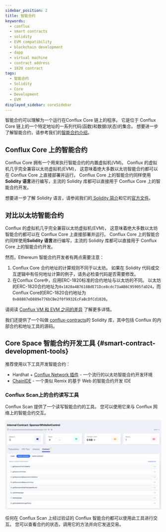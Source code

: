 ```yaml
---
sidebar_position: 2
title: 智能合约
keywords:
  - conflux
  - smart contracts
  - solidity
  - EVM compatibility
  - blockchain development
  - dapp
  - virtual machine
  - contract address
  - 1820 contract
tags:
  - 智能合约
  - Solidity
  - Core
  - Development
  - EVM
displayed_sidebar: coreSidebar
---
```


智能合约可以理解为一个运行在Conflux Core 链上的程序。 它是位于 Conflux Core 链上的一个特定地址的一系列代码(函数)和数据(状态)的集合。 想要进一步了解智能合约，请参考我们的[智能合约介绍](/docs/general/conflux-basics/contracts)。

## Conflux Core 上的智能合约

Conflux Core 拥有一个用来执行智能合约的内置虚拟机(VM)。 Conflux 的虚拟机几乎完全兼容以太坊虚拟机(EVM)， 这意味着绝大多数以太坊智能合约都可以在 Conflux Core 上直接部署并运行。 Conflux Core 上的智能合约同样使用**Solidity 语言**进行编写，主流的 Solidity 库都可以直接用于 Conflux Core 上的智能合约开发。

想要进一步了解 Solidity 语言，请参阅我们的[ Solidity 简介](/docs/general/build/smart-contracts/solidity-basics)和它的[官方文件](https://docs.soliditylang.org/en/)。

## 对比以太坊智能合约

Conflux 的虚拟机几乎完全兼容以太坊虚拟机(EVM)， 这意味着绝大多数以太坊智能合约都可以在 Conflux Core 上直接部署并运行。 Conflux Core 上的智能合约同样使用**Solidity 语言**进行编写，主流的 Solidity 库都可以直接用于 Conflux Core 上的智能合约开发。

然而，Ethereum 智能合约开发者有两点需要注意：

1. Conflux Core 合约地址的计算规则不同于以太坊。 如果在 Solidity 代码或交互逻辑中有任何地址计算的例子，请务必检查代码是否需要修改。
2. 在Conflux Core中，应用ERC-1820标准的合约地址与以太坊的不同。 以太坊的ERC-1820合约地址为`0x1820a4B7618BdE71Dce8cdc73aAB6C95905faD24`，而Conflux Core的ERC-1820合约地址为`0x88887eD889e776bCBe2f0f9932EcFaBcDfCd1820`。

请阅读 [Conflux VM 和 EVM 之间的差异](../core-space-basics/vm-diffce.md) 了解更多详情。

我们还提供了一个叫做 [conflux-contracts](https://github.com/conflux-fans/conflux-contracts)的 Solidity 库，其中包括 Conflux 的内部合约和地址工具的源码。

## Core Space 智能合约开发工具 {#smart-contract-development-tools}

推荐使用以下工具开发智能合约：

- Hardhat + [Conflux Network 插件](https://github.com/conflux-chain/hardhat-conflux) - 一个流行的以太坊智能合约开发环境
- [ChainIDE](https://chainide.com/) - 一个类似 Remix 的基于 Web 的智能合约开发 IDE

### Conflux Scan上的合约读写工具

Conflux Scan 提供了一个读写智能合约的工具。 您可以使用它来与 Conflux 网络上的智能合约交互。

![](../tutorials/imgs/sponsor/sponsor-read-methods.png)

任何在 Conflux Scan 上经过验证的 Conflux 智能合约都可以使用此工具进行交互。 您可以查看合约的状态，调用它的方法并向它发送交易。
